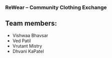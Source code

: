 ### ReWear – Community Clothing Exchange

## Team members:
- Vishwaa Bhavsar
- Ved Patil
- Vrutant Mistry
- Dhvani KaPatel
